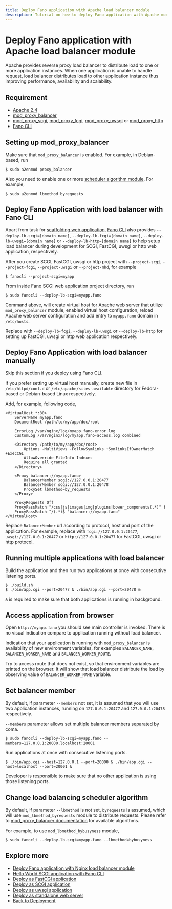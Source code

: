 ```yaml
---
title: Deploy Fano application with Apache load balancer module
description: Tutorial on how to deploy Fano application with Apache mod_proxy_balancer.
---
```


<h1 class="major">Deploy Fano application with Apache load balancer module</h1>

Apache provides reverse proxy load balancer to distribute load to one or more application instances. When one application is unable to handle request, load balancer distributes load to other application instance thus improving performance, availability and scalability.

## Requirement

- [Apache 2.4](https://httpd.apache.org/docs/2.4/)
- [mod_proxy_balancer](https://httpd.apache.org/docs/2.4/mod/mod_proxy_balancer.html)
- [mod_proxy_scgi](https://httpd.apache.org/docs/2.4/mod/mod_proxy_scgi.html), [mod_proxy_fcgi](https://httpd.apache.org/docs/2.4/mod/mod_proxy_fcgi.html), [mod_proxy_uwsgi](https://httpd.apache.org/docs/2.4/mod/mod_proxy_uwsgi.html) or [mod_proxy_http](https://httpd.apache.org/docs/2.4/mod/mod_proxy_http.html)
- [Fano CLI](https://github.com/fanoframework/fano-cli)

## Setting up mod_proxy_balancer

Make sure that `mod_proxy_balancer` is enabled. For example, in Debian-based, run

```
$ sudo a2enmod proxy_balancer
```

Also you need to enable one or more [scheduler algorithm module](/deployment/load-balancer-setup#load-balancing-scheduler-algorithm). For example,

```
$ sudo a2enmod lbmethod_byrequests
```

## <a name="deploy-fano-application-with-load-balancer-with-fano-cli"></a>Deploy Fano Application with load balancer with Fano CLI

Apart from task for [scaffolding web application](/scaffolding-with-fano-cli),
[Fano CLI](https://github.com/fanoframework/fano-cli) also provides `--deploy-lb-scgi=[domain name]`, `--deploy-lb-fcgi=[domain name]`, `--deploy-lb-uwsgi=[domain name]` or `--deploy-lb-http=[domain name]` to help setup load balancer during development for SCGI, FastCGI, uwsgi or http web application, respectively.

After you create SCGI, FastCGI, uwsgi or http project with `--project-scgi`, `--project-fcgi`, `--project-uwsgi` or `--project-mhd`, for example

```
$ fanocli --project-scgi=myapp
```

From inside Fano SCGI web application project directory, run

```
$ sudo fanocli --deploy-lb-scgi=myapp.fano
```

Command above, will create virtual host for Apache web server that utilize `mod_proxy_balancer` module, enabled virtual host configuration, reload Apache web server configuration and add entry to `myapp.fano` domain in `/etc/hosts`.

Replace with `--deploy-lb-fcgi`, `--deploy-lb-uwsgi` or `--deploy-lb-http` for setting up FastCGI, uwsgi or http web application respectively.

## Deploy Fano Application with load balancer manually

Skip this section if you deploy using Fano CLI.

If you prefer setting up virtual host manually, create new file in `/etc/httpd/conf.d` or `/etc/apache/sites-available` directory for Fedora-based or Debian-based Linux respectively.

Add, for example, following code,

```
<VirtualHost *:80>
    ServerName myapp.fano
    DocumentRoot /path/to/my/app/doc/root

    ErrorLog /var/nginx/log/myapp.fano-error.log
    CustomLog /var/nginx/log/myapp.fano-access.log combined

    <Directory /path/to/my/app/doc/root>
        Options -MultiViews -FollowSymlinks +SymlinksIfOwnerMatch +ExecCGI
        AllowOverride FileInfo Indexes
        Require all granted
    </Directory>

    <Proxy balancer://myapp.fano>
        BalancerMember scgi://127.0.0.1:20477
        BalancerMember scgi://127.0.0.1:20478
        ProxySet lbmethod=by_requests
    </Proxy>

    ProxyRequests Off
    ProxyPassMatch "/css|js|images|img|plugins|bower_components(.*)" !
    ProxyPassMatch ^/(.*)$ "balancer://myapp.fano"
</VirtualHost>
```

Replace `BalancerMember` url according to protocol, host and port of the application. For example, replace with `fcgi://127.0.0.1:20477`, `uwsgi://127.0.0.1:20477` or `http://127.0.0.1:20477` for FastCGI, uwsgi or http protocol.

## Running multiple applications with load balancer

Build the application and then run two applications at once with consecutive listening ports.

```
$ ./build.sh
$ ./bin/app.cgi --port=20477 & ./bin/app.cgi --port=20478 &
```

`&` is required to make sure that both applications is running in background.

## Access application from browser

Open `http://myapp.fano` you should see main controller is invoked. There is no visual indication compare to application running without load balancer.

Indication that your application is running with `mod_proxy_balancer` is availability of new environment variables, for examples `BALANCER_NAME`, `BALANCER_WORKER_NAME` and `BALANCER_WORKER_ROUTE`.

Try to access route that does not exist, so that environment variables are printed on the browser. It will show that load balancer distribute the load by observing value of `BALANCER_WORKER_NAME` variable.

## Set balancer member

By default, if parameter `--members` not set, it is assumed that you will use two application instances, running on `127.0.0.1:20477` and `127.0.0.1:20478` respectively.

`--members` parameter allows set multiple balancer members separated by coma.

```
$ sudo fanocli --deploy-lb-scgi=myapp.fano --members=127.0.0.1:20000,localhost:20001
```

Run applications at once with consecutive listening ports.

```
$ ./bin/app.cgi --host=127.0.0.1 --port=20000 & ./bin/app.cgi --host=localhost --port=20001 &
```

Developer is responsible to make sure that no other application is using those listening ports.

## <a name="load-balancing-scheduler-algorithm"></a>Change load balancing scheduler algorithm

By default, if parameter `--lbmethod` is not set, `byrequests` is assumed, which will use `mod_lbmethod_byrequests` module to distribute requests. Please refer to [mod_proxy_balancer documentation](https://httpd.apache.org/docs/2.4/mod/mod_proxy_balancer.html) for available algorithms.

For example, to use `mod_lbmethod_bybusyness` module,

```
$ sudo fanocli --deploy-lb-scgi=myapp.fano --lbmethod=bybusyness
```

## Explore more

- [Deploy Fano application with Nginx load balancer module](/deployment/load-balancer-setup/nginx)
- [Hello World SCGI application with Fano CLI](/tutorials/hello-world-scgi-application-with-fano-cli)
- [Deploy as FastCGI application](/deployment/fastcgi)
- [Deploy as SCGI application](/deployment/scgi)
- [Deploy as uwsgi application](/deployment/uwsgi)
- [Deploy as standalone web server](/deployment/standalone-web-server)
- [Back to Deployment](/deployment)
